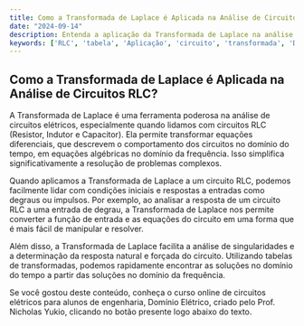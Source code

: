 ```yaml
---
title: Como a Transformada de Laplace é Aplicada na Análise de Circuitos RLC?
date: "2024-09-14"
description: Entenda a aplicação da Transformada de Laplace na análise de circuitos RLC e como ela facilita a resolução de problemas complexos.
keywords: ['RLC', 'tabela', 'Aplicação', 'circuito', 'transformada', 'Degrau', 'Singularidade']
---
```


## Como a Transformada de Laplace é Aplicada na Análise de Circuitos RLC?

A Transformada de Laplace é uma ferramenta poderosa na análise de circuitos elétricos, especialmente quando lidamos com circuitos RLC (Resistor, Indutor e Capacitor). Ela permite transformar equações diferenciais, que descrevem o comportamento dos circuitos no domínio do tempo, em equações algébricas no domínio da frequência. Isso simplifica significativamente a resolução de problemas complexos.

Quando aplicamos a Transformada de Laplace a um circuito RLC, podemos facilmente lidar com condições iniciais e respostas a entradas como degraus ou impulsos. Por exemplo, ao analisar a resposta de um circuito RLC a uma entrada de degrau, a Transformada de Laplace nos permite converter a função de entrada e as equações do circuito em uma forma que é mais fácil de manipular e resolver.

Além disso, a Transformada de Laplace facilita a análise de singularidades e a determinação da resposta natural e forçada do circuito. Utilizando tabelas de transformadas, podemos rapidamente encontrar as soluções no domínio do tempo a partir das soluções no domínio da frequência.

Se você gostou deste conteúdo, conheça o curso online de circuitos elétricos para alunos de engenharia, Domínio Elétrico, criado pelo Prof. Nicholas Yukio, clicando no botão presente logo abaixo do texto.